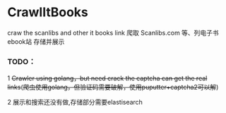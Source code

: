 # CrawlItBooks

craw the scanlibs and other it books link
爬取 Scanlibs.com 等、列电子书ebook站 存储并展示

### TODO：

1 ~~Crawler using golang，but need crack the captcha can get the real links~~(~~爬虫使用golang，但验证码需要破解，使用puputter+captcha2可以解~~) 

2 展示和搜索还没有做,存储部分需要elastisearch
    
   
